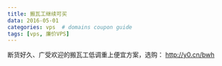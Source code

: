 ```yaml
---
title: 搬瓦工继续可买
data: 2016-05-01
categories: vps  # domains coupon guide
tags: [vps, 廉价VPS]
---
```


断货好久、广受欢迎的搬瓦工低调重上便宜方案，选购： <http://y0.cn/bwh>